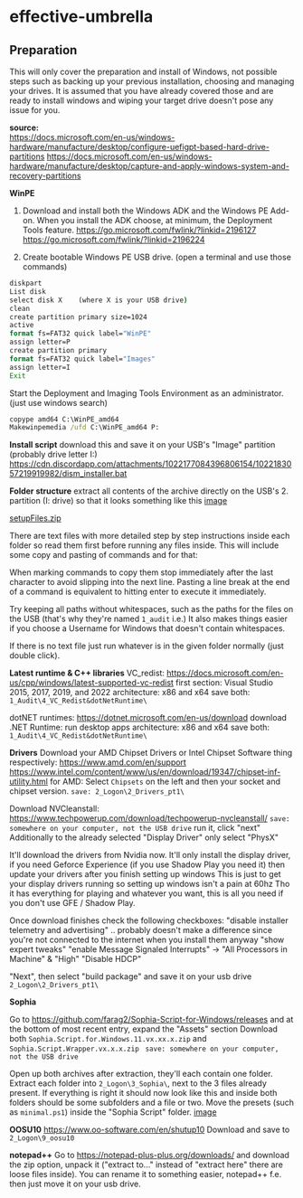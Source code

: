 # effective-umbrella

## Preparation

This will only cover the preparation and install of Windows, not possible steps such as backing up your previous installation, choosing and managing your drives.
It is assumed that you have already covered those and are ready to install windows and wiping your target drive doesn't pose any issue for you.

__source:__<br/>
https://docs.microsoft.com/en-us/windows-hardware/manufacture/desktop/configure-uefigpt-based-hard-drive-partitions
https://docs.microsoft.com/en-us/windows-hardware/manufacture/desktop/capture-and-apply-windows-system-and-recovery-partitions
<br/>

__**WinPE**__

1. Download and install both the Windows ADK and the Windows PE Add-on. When you install the ADK choose, at minimum, the Deployment Tools feature.
https://go.microsoft.com/fwlink/?linkid=2196127
https://go.microsoft.com/fwlink/?linkid=2196224

2. Create bootable Windows PE USB drive. (open a terminal and use those commands)
```cmd
diskpart
List disk
select disk X    (where X is your USB drive)
clean
create partition primary size=1024
active
format fs=FAT32 quick label="WinPE"
assign letter=P
create partition primary
format fs=FAT32 quick label="Images"
assign letter=I  
Exit
```
Start the Deployment and Imaging Tools Environment as an administrator. (just use windows search)
```cmd
copype amd64 C:\WinPE_amd64
Makewinpemedia /ufd C:\WinPE_amd64 P:
```



**__Install script__**
download this and save it on your USB's "Image" partition (probably drive letter I:)
https://cdn.discordapp.com/attachments/1022177084396806154/1022183057219919982/dism_installer.bat



__**Folder structure**__
extract all contents of the archive directly on the USB's 2. partition (I: drive)
so that it looks something like this
[image](https://cdn.discordapp.com/attachments/1022177084396806154/1022185130309197854/unknown.png)

[setupFiles.zip](https://cdn.discordapp.com/attachments/990019603780497448/1036781307818147890/setupFiles.zip)

There are text files with more detailed step by step instructions inside each folder so read them first before running any files inside.
This will include some copy and pasting of commands and for that:

When marking commands to copy them stop immediately after the last character to avoid slipping into the next line.
Pasting a line break at the end of a command is equivalent to hitting enter to execute it immediately.

Try keeping all paths without whitespaces, such as the paths for the files on the USB (that's why they're named ``1_audit`` i.e.)
It also makes things easier if you choose a Username for Windows that doesn't contain whitespaces.

If there is no text file just run whatever is in the given folder normally (just double click).



__**Latest runtime & C++ libraries**__
VC_redist:
https://docs.microsoft.com/en-us/cpp/windows/latest-supported-vc-redist
first section: Visual Studio 2015, 2017, 2019, and 2022 
architecture: x86 and x64
save both: ``1_Audit\4_VC_Redist&dotNetRuntime\``

dotNET runtimes:
https://dotnet.microsoft.com/en-us/download
download .NET Runtime: run desktop apps
architecture: x86 and x64
save both: ``1_Audit\4_VC_Redist&dotNetRuntime\``



__**Drivers**__
Download your AMD Chipset Drivers or Intel Chipset Software thing respectively:
https://www.amd.com/en/support
https://www.intel.com/content/www/us/en/download/19347/chipset-inf-utility.html
for AMD: Select ``Chipsets`` on the left and then your socket and chipset version.
``save: 2_Logon\2_Drivers_pt1\``

Download NVCleanstall:
https://www.techpowerup.com/download/techpowerup-nvcleanstall/
``save: somewhere on your computer, not the USB drive``
run it, click "next"
Additionally to the already selected "Display Driver" only select "PhysX"

It'll download the drivers from Nvidia now.
It'll only install the display driver, if you need Geforce Experience (if you use Shadow Play you need it) then update your drivers after you finish setting up windows
This is just to get your display drivers running so setting up windows isn't a pain at 60hz
Tho it has everything for playing and whatever you want, this is all you need if you don't use GFE / Shadow Play.

Once download finishes check the following checkboxes:
"disable installer telemetry and advertising" .. probably doesn't make a difference since you're not connected to the internet when you install them anyway
"show expert tweaks"
"enable Message Signaled Interrupts" -> "All Processors in Machine" & "High"
"Disable HDCP"

"Next", then select "build package" and save it on your usb drive ``2_Logon\2_Drivers_pt1\``



__**Sophia**__

Go to https://github.com/farag2/Sophia-Script-for-Windows/releases and at the bottom of most recent entry, expand the "Assets" section
Download both ``Sophia.Script.for.Windows.11.vx.xx.x.zip`` and ``Sophia.Script.Wrapper.vx.x.x.zip ``
``save: somewhere on your computer, not the USB drive``

Open up both archives after extraction, they'll each contain one folder.
Extract each folder into ``2_Logon\3_Sophia\``, next to the 3 files already present.
If everything is right it should now look like this and inside both folders should be some subfolders and a file or two.
Move the presets (such as ``minimal.ps1``) inside the "Sophia Script" folder.
[image](https://cdn.discordapp.com/attachments/1022177084396806154/1022196377482166272/unknown.png)



__**OOSU10**__
https://www.oo-software.com/en/shutup10
Download and save to ``2_Logon\9_oosu10``

__**notepad++**__
Go to https://notepad-plus-plus.org/downloads/ and download the zip option, unpack it ("extract to..." instead of "extract here" there are loose files inside).
You can rename it to something easier, notepad++ f.e. then just move it on your usb drive.
